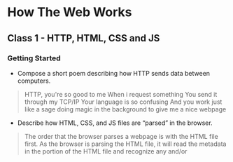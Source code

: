 # How The Web Works

## Class 1 - HTTP, HTML, CSS and JS

### Getting Started

- Compose a short poem describing how HTTP sends data between computers.

>HTTP, you're so good to me
When i request something
You send it through my TCP/IP
Your language is so confusing
And you work just like a sage
doing magic in the background
to give me a nice webpage


- Describe how HTML, CSS, and JS files are “parsed” in the browser.


>The order that the browser parses a webpage is with the HTML file first. As the browser is parsing the HTML file, it will read the metadata in the <head> portion of the HTML file and recognize any <link> and/or <script> elements. 

>With this data the browser creates a DOM (Document Object Model) tree from the HTML, CSSOM (CSS Object Model) from the CSS and compiles and executes the JavaScript code.

>All of this is combined to instruct the browser how to display the webpage, what the contents are and how it should behave to the user.

- How can you find images to add to a Website?


>There are a couple of different ways to find images to add to a website. 

>The most prominent place for any type of image or information is through:
    https://google.com

>Some places that I go to get images that are royalty free are:
    https://unsplash.com
    https://blush.design
    https://storyset.com



- How do you create a String vs a Number in JavaScript?
```javascript
// Creating a string
let age = "50";

//Creating a number
let age = 50;
```
>In this example, the diffrences between creating a string vs creating a number is the parentheses around the data we are assigning to the variable. 

>In a String, we use "parentheses" around the 50, making it a string that will display "50"

>In a number, we do NOT use parentheses around the `50` making it a number that we can perform mathematical operations on.


- What is a Variable and why are they important in JavaScript?


>When we create variables we are creating and naming containers for data. 

>We can store whatever kind of data we need to in these containers and we can manipulate them depending on the type of container it is making it dynamic. 

>This is why variables are important.  variables are important to javascript because it allows our programs to be dynamic with data. 


### Introduction to HTML

- What is an HTML attribute?

- Describe the Anatomy of an HTMl element.
What is the Difference between <article> and <section> element tags?

- What Elements does a “typical” website include?

- How does metadata influence Search Engine Optimization?

- How is the <meta> HTML tag used when specifying metadata?

### Miscellaneous

#### How to start to design a Website

- What is the first step to designing a Website?

- What is the most important question to answer when designing a Website?

#### Semantics

- Why should you use an <h1> element over a <span> element to display a top level heading?

- What are the benefits of using semantic tags in our HTML?

#### What is JavaScript?

- Describe 2 things that require JavaScript in the Browser?

- How can you add JavaScript to an HTML document?
>

>References
>
>[Getting started with the web](https://developer.mozilla.org/en-US/docs/Learn/Getting_started_with_the_web)
>
>[How the web works](https://developer.mozilla.org/en-US/docs/Learn/Getting_started_with_the_web/How_the_Web_works)
>
>[Javascript Basics](https://developer.mozilla.org/en-US/docs/Learn/Getting_started_with_the_web/JavaScript_basics)
>
>[CSS Reference](https://developer.mozilla.org/en-US/docs/Web/CSS/Reference)
>




## Things I want to know more about
- Animations in CSS
- Transitions
- Creating really cool stuff